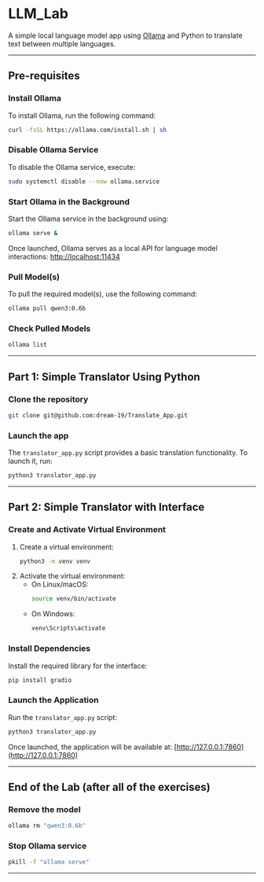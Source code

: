 # LLM_Lab
A simple local language model app using [Ollama](https://ollama.com) and Python to translate text between multiple languages.

---

## Pre-requisites

### Install Ollama
To install Ollama, run the following command:

```bash
curl -fsSL https://ollama.com/install.sh | sh
```

### Disable Ollama Service
To disable the Ollama service, execute:

```bash
sudo systemctl disable --now ollama.service
```

### Start Ollama in the Background
Start the Ollama service in the background using:

```bash
ollama serve &
```

Once launched, Ollama serves as a local API for language model interactions: [http://localhost:11434](http://localhost:11434)


### Pull Model(s)
To pull the required model(s), use the following command:

```bash
ollama pull qwen3:0.6b

```

### Check Pulled Models

```bash
ollama list
```

---

## Part 1: Simple Translator Using Python

### Clone the repository

```bash
git clone git@github.com:dream-19/Translate_App.git
```

### Launch the app
The `translator_app.py` script provides a basic translation functionality. To launch it, run:

```bash
python3 translator_app.py
```

---

## Part 2: Simple Translator with Interface

### Create and Activate Virtual Environment
1. Create a virtual environment:
    ```bash
    python3 -m venv venv
    ```
2. Activate the virtual environment:
    - On Linux/macOS:
      ```bash
      source venv/bin/activate
      ```
    - On Windows:
      ```bash
      venv\Scripts\activate
      ```

### Install Dependencies
Install the required library for the interface:

```bash
pip install gradio
```

### Launch the Application
Run the `translator_app.py` script:

```bash
python3 translator_app.py
```

Once launched, the application will be available at: [http://127.0.0.1:7860](http://127.0.0.1:7860)

---

## End of the Lab (after all of the exercises)

### Remove the model
```bash
ollama rm "qwen3:0.6b"
```

### Stop Ollama service

```bash
pkill -f "ollama serve"
```

--- 
